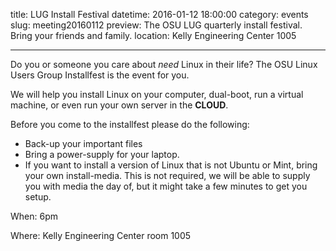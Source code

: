 title: LUG Install Festival
datetime: 2016-01-12 18:00:00
category: events
slug: meeting20160112
preview: The OSU LUG quarterly install festival. Bring your friends and family.
location: Kelly Engineering Center 1005

---

Do you or someone you care about *need* Linux in their life? The OSU Linux
Users Group Installfest is the event for you.

We will help you install Linux on your computer, dual-boot, run a virtual
machine, or even run your own server in the **CLOUD**.

Before you come to the installfest please do the following:

* Back-up your important files
* Bring a power-supply for your laptop.
* If you want to install a version of Linux that is not Ubuntu or Mint, bring
  your own install-media. This is not required, we will be able to supply you
  with media the day of, but it might take a few minutes to get you setup.

When: 6pm

Where: Kelly Engineering Center room 1005
